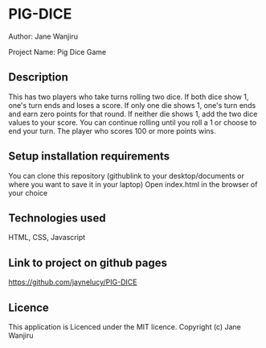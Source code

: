 # PIG-DICE
Author: Jane  Wanjiru

Project Name: Pig Dice Game

## Description
This has  two players who  take turns rolling two dice. If both dice show 1, one's  turn ends and  loses a  score. If only one die shows 1, one's  turn ends and   earn zero points for that round. If neither die shows 1, add the two dice values to your score. You can continue rolling until you roll a 1 or choose to end your turn. The player who scores 100 or more points wins.

## Setup installation requirements
You can clone this repository (githublink to your desktop/documents or where you want to save it in your laptop)
Open index.html in the browser of your choice 

## Technologies used
HTML, CSS, Javascript

## Link to project on github pages
https://github.com/jaynelucy/PIG-DICE

## Licence
This application is Licenced under the MIT licence.
Copyright (c) Jane Wanjiru

